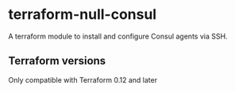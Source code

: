 # terraform-null-consul
A terraform module to install and configure Consul agents via SSH.

## Terraform versions
Only compatible with Terraform 0.12 and later
